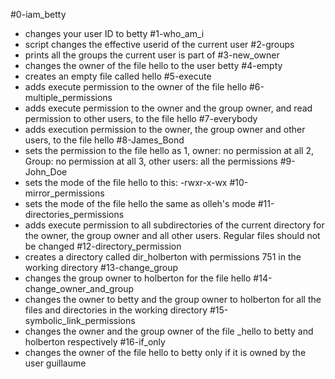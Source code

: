 #0-iam_betty
  * changes your user ID to betty
#1-who_am_i
  * script changes the effective userid of the current user
#2-groups
  * prints all the groups the current user is part of
#3-new_owner
  * changes the owner of the file hello to the user betty
#4-empty
  * creates an empty file called hello
#5-execute
  * adds execute permission to the owner of the file hello
#6-multiple_permissions
  * adds execute permission to the owner and the group owner, and read permission to other users, to the file hello
#7-everybody
  * adds execution permission to the owner, the group owner and other users, to the file hello
#8-James_Bond
  * sets the permission to the file hello as
     1, owner: no permission at all 
     2, Group: no permission at all
     3, other users: all the permissions
#9-John_Doe
  * sets the mode of the file hello to this:   -rwxr-x-wx 
#10-mirror_permissions
  * sets the mode of the file hello the same as olleh's mode
#11-directories_permissions
  * adds execute permission to all subdirectories of the current directory for the owner, the group owner and all other users. Regular files should not be changed
#12-directory_permission
  * creates a directory called dir_holberton with permissions 751 in the working directory
#13-change_group
  * changes the group owner to holberton for the file hello
#14-change_owner_and_group
  * changes the owner to betty and the group owner to holberton for all the files and directories in the working directory
#15-symbolic_link_permissions
  * changes the owner and the group owner of the file _hello to betty and holberton respectively
#16-if_only
  * changes the owner of the file hello to betty only if it is owned by the user guillaume
